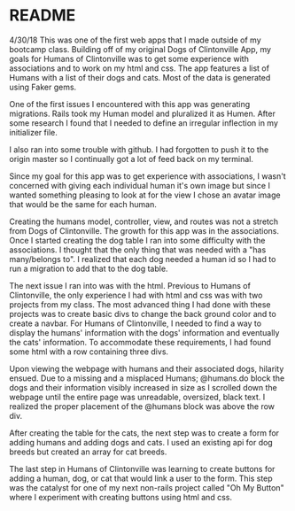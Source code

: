# README
4/30/18
This was one of the first web apps that I made outside of my bootcamp class. Building off of my original Dogs of Clintonville App, my goals for Humans of Clintonville was to get some experience with associations and to work on my html and css.  The app features a list of Humans with a list of their dogs and cats.  Most of the data is generated using Faker gems.

One of the first issues I encountered with this app was generating migrations.  Rails took my Human model and pluralized it as Humen.  After some research I found that I needed to define an irregular inflection in my initializer file.  

I also ran into some trouble with github. I had forgotten to push it to the origin master so I continually got a lot of feed back on my terminal.

Since my goal for this app was to get experience with associations, I wasn't concerned with giving each individual human it's own image but since I wanted something pleasing to look at for the view I chose an avatar image that would be the same for each human.

Creating the humans model, controller, view, and routes was not a stretch from Dogs of Clintonville.  The growth for this app was in the associations.  Once I started creating the dog table I ran into some difficulty with the associations.  I thought that the only thing that was needed with a "has many/belongs to". I realized that each dog needed a human id so I had to run a migration to add that to the dog table.  

The next issue I ran into was with the html. Previous to Humans of Clintonville, the only experience I had with html and css was with two projects from my class.  The most advanced thing I had done with these projects was to create basic divs to change the back ground color and to create a navbar.  For Humans of Clintonville, I needed to find a way to display the humans' information with the dogs' information and eventually the cats' information.  To accommodate these requirements, I had found some html with a row containing three divs.

Upon viewing the webpage with humans and their associated dogs, hilarity ensued. Due to a missing </div> and a misplaced Humans; @humans.do block the dogs and their information visibly increased in size as I scrolled down the webpage until the entire page was unreadable, oversized, black text. I realized the proper placement of the @humans block was above the row div.

After creating the table for the cats, the next step was to create a form for adding humans and adding dogs and cats.  I used an existing api for dog breeds but created an array for cat breeds.  

The last step in Humans of Clintonville was learning to create buttons for adding a human, dog, or cat that would link a user to the form.  This step was the catalyst for one of my next non-rails project called "Oh My Button" where I experiment with creating buttons using html and css.
